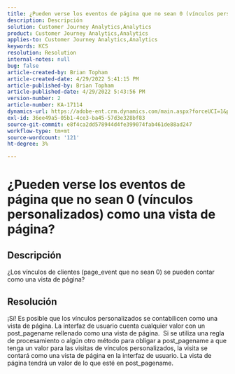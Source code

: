 ```yaml
---
title: ¿Pueden verse los eventos de página que no sean 0 (vínculos personalizados) como una vista de página?
description: Descripción
solution: Customer Journey Analytics,Analytics
product: Customer Journey Analytics,Analytics
applies-to: Customer Journey Analytics,Analytics
keywords: KCS
resolution: Resolution
internal-notes: null
bug: false
article-created-by: Brian Topham
article-created-date: 4/29/2022 5:41:15 PM
article-published-by: Brian Topham
article-published-date: 4/29/2022 5:43:56 PM
version-number: 2
article-number: KA-17114
dynamics-url: https://adobe-ent.crm.dynamics.com/main.aspx?forceUCI=1&pagetype=entityrecord&etn=knowledgearticle&id=aba6b38d-e3c7-ec11-a7b6-0022480a10ee
exl-id: 36ee49a5-05b1-4ce3-ba45-57d3e328bf83
source-git-commit: e8f4ca2dd578944d4fe399074fab461de88ad247
workflow-type: tm+mt
source-wordcount: '121'
ht-degree: 3%

---
```


# ¿Pueden verse los eventos de página que no sean 0 (vínculos personalizados) como una vista de página?

## Descripción


¿Los vínculos de clientes (page_event que no sean 0) se pueden contar como una vista de página?


## Resolución


¡Sí! Es posible que los vínculos personalizados se contabilicen como una vista de página. La interfaz de usuario cuenta cualquier valor con un post_pagename rellenado como una vista de página.  Si se utiliza una regla de procesamiento o algún otro método para obligar a post_pagename a que tenga un valor para las visitas de vínculos personalizados, la visita se contará como una vista de página en la interfaz de usuario. La vista de página tendrá un valor de lo que esté en post_pagename.
